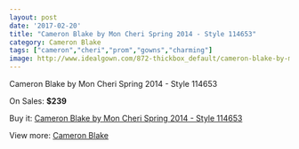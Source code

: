 ```yaml
---
layout: post
date: '2017-02-20'
title: "Cameron Blake by Mon Cheri Spring 2014 - Style 114653"
category: Cameron Blake
tags: ["cameron","cheri","prom","gowns","charming"]
image: http://www.idealgown.com/872-thickbox_default/cameron-blake-by-mon-cheri-spring-2014-style-114653.jpg
---
```

Cameron Blake by Mon Cheri Spring 2014 - Style 114653

On Sales: **$239**
<a href="https://www.idealgown.com/en/cameron-blake/394-cameron-blake-by-mon-cheri-spring-2014-style-114653.html"><amp-img layout="responsive" width="600" height="600" src="//www.idealgown.com/872-thickbox_default/cameron-blake-by-mon-cheri-spring-2014-style-114653.jpg" alt="Cameron Blake by Mon Cheri Spring 2014 - Style 114653 0" /></a>
<a href="https://www.idealgown.com/en/cameron-blake/394-cameron-blake-by-mon-cheri-spring-2014-style-114653.html"><amp-img layout="responsive" width="600" height="600" src="//www.idealgown.com/873-thickbox_default/cameron-blake-by-mon-cheri-spring-2014-style-114653.jpg" alt="Cameron Blake by Mon Cheri Spring 2014 - Style 114653 1" /></a>

Buy it: [Cameron Blake by Mon Cheri Spring 2014 - Style 114653](https://www.idealgown.com/en/cameron-blake/394-cameron-blake-by-mon-cheri-spring-2014-style-114653.html "Cameron Blake by Mon Cheri Spring 2014 - Style 114653")

View more: [Cameron Blake](https://www.idealgown.com/en/7-cameron-blake "Cameron Blake")